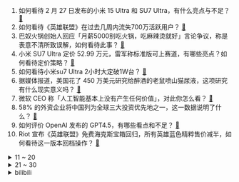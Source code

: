1. 如何看待 2 月 27 日发布的小米 15 Ultra 和 SU7 Ultra，有什么亮点与不足？ [:link:](https://www.zhihu.com/question/13449237346)
2. 如何看待《英雄联盟》在过去几周内流失700万活跃用户？ [:link:](https://www.zhihu.com/question/13542469586)
3. 巴奴火锅创始人回应「月薪5000别吃火锅，吃麻辣烫就好」言论争议，称是表意不清所致误解，如何看待此事？ [:link:](https://www.zhihu.com/question/13516772899)
4. 小米 SU7 Ultra 定价 52.99 万元，雷军称标准版可上赛道，有哪些亮点？如何看待定价策略？ [:link:](https://www.zhihu.com/question/13574329939)
5. 如何看待小米su7 Ultra 2小时大定破1W台？ [:link:](https://www.zhihu.com/question/13593711678)
6. 据媒体报道，美国花了 450 万美元研究给醉酒的老鼠喷山猫尿液，这项研究有什么现实意义吗？ [:link:](https://www.zhihu.com/question/13542985391)
7. 微软 CEO 称「人工智能基本上没有产生任何价值」，对此你怎么看？ [:link:](https://www.zhihu.com/question/13240788981)
8. 58% 的外资企业将中国列为全球三大投资优先地之一，这一数据说明了什么？ [:link:](https://www.zhihu.com/question/13454490181)
9. 如何评价 OpenAI 发布的 GPT4.5，有哪些看点和不足？ [:link:](https://www.zhihu.com/question/13599522694)
10. Riot 宣布《英雄联盟》免费海克斯宝箱回归，所有英雄蓝色精粹售价减半，如何看待这一版本回档操作？ [:link:](https://www.zhihu.com/question/13559499849)
<details>
<summary>11 ~ 20</summary>

11. 如何把 deepseek-R1 微调或蒸馏为某领域的一个专家？ [:link:](https://www.zhihu.com/question/10555876430)
12. Fendi 把中国结称为韩国结，暗示是韩国传统手艺，怎样看待这一做法？中国结的历史是什么样的？ [:link:](https://www.zhihu.com/question/13535653254)
13. 孩子一年级给她报了书法、钢琴、主持和英语四个班，感觉都必须学，可是孩子很辛苦该怎么办？ [:link:](https://www.zhihu.com/question/573992982)
14. 深圳一在售楼盘现假地铁站牌，市监局称已立案查处，如何看待伪造地铁标识来兜售楼盘的行为？ [:link:](https://www.zhihu.com/question/13508749503)
15. 「富二代」王政源拉群荐股，入群费最高15万元，称「买就完事我是庄」，有人称亏了六百万元，具体情况如何？ [:link:](https://www.zhihu.com/question/13535706479)
16. 法国小伙马库斯捐赠的抗日照片被曝并非其外祖父拍摄，被指用网图骗流量，馆方回复正鉴定，真实情况是什么？ [:link:](https://www.zhihu.com/question/13525691822)
17. 两个 AI 用人类无法听懂加密语言沟通，网友称「这是机器人接管地球时的声音」，具体是怎么回事？ [:link:](https://www.zhihu.com/question/13441301172)
18. 小米 15 Ultra 售价 6499 元起，这个价位值得入手吗？ [:link:](https://www.zhihu.com/question/11061177921)
19. LPL 2025 赛季第一赛段总决赛 TES vs AL，你觉得谁能赢下来去参加全球先锋赛？ [:link:](https://www.zhihu.com/question/13573363870)
20. 如何评价《一人之下》漫画第706（748）话？ [:link:](https://www.zhihu.com/question/13548133018)
</details>
<details>
<summary>21 ~ 30</summary>

21. 如何评价曹林最近发布的文章《越少写作的人，越容易神话崇拜deepseek》？ [:link:](https://www.zhihu.com/question/12220198694)
22. 普京表示俄美已准备好重新建立合作关系，释放了什么信号？ [:link:](https://www.zhihu.com/question/13574287060)
23. 2025年2月27日的宝可梦直面会是否算得上诚意十足？你对哪些内容比较满意？ [:link:](https://www.zhihu.com/question/13572724106)
24. 如何看待《文明7》取消宗教胜利？在你看来这加深了游戏性还是削减了游戏性？ [:link:](https://www.zhihu.com/question/13239045179)
25. 《演员请就位 3》宣布暂停播出，具体是怎么回事？看完前两期你有哪些感受？ [:link:](https://www.zhihu.com/question/13505176222)
26. 古代的将军在战场上挥舞好几百斤重的冷兵器杀敌是真的吗？ [:link:](https://www.zhihu.com/question/660372774)
27. 你每天提前到单位上班的原因是什么？ [:link:](https://www.zhihu.com/question/696576383)
28. 香港全体公务员冻薪，预计削减约 1 万个职位，会带来哪些影响？ [:link:](https://www.zhihu.com/question/13510592548)
29. 二战十大名将的麦克阿瑟都不敌志愿军，为何名气没那么大的李奇微却能让志愿军吃大亏? [:link:](https://www.zhihu.com/question/13136736446)
30. 我国牵头制定的「养老机器人国际标准」正式发布，对养老行业有哪些影响？未来养老模式可能是什么样子的？ [:link:](https://www.zhihu.com/question/13530379712)
</details><details>
<summary>bilibili</summary>

</details>